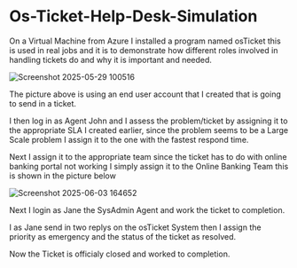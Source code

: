 # Os-Ticket-Help-Desk-Simulation
On a Virtual Machine from Azure I installed a program named osTicket this is used in real jobs and it is to demonstrate how different roles involved in handling tickets do and why it is important and needed.

![Screenshot 2025-05-29 100516](https://github.com/user-attachments/assets/00420414-f184-4c8a-b4d4-bfb1556c72eb)

The picture above is using an end user account that I created that is going to send in a ticket.

I then log in as Agent John and I assess the problem/ticket by assigning it to the appropriate SLA I created earlier, since the problem seems to be a Large Scale problem I assign it to the one with the fastest respond time.

Next I assign it to the appropriate team since the ticket has to do with online banking portal not working I simply assign it to the Online Banking Team this is shown in the picture below

![Screenshot 2025-06-03 164652](https://github.com/user-attachments/assets/804102ad-4cf8-44a5-a1b1-7f7af57a9fdf)

Next I login as Jane the SysAdmin Agent and work the ticket to completion.

I as Jane send in two replys on the osTicket System then I assign the priority as emergency and the status of the ticket as resolved.

Now the Ticket is officialy closed and worked to completion.
